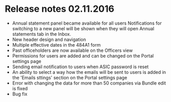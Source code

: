# Release notes 02.11.2016
* Annual statement panel became available for all users
Notifications for switching to a new panel will be shown when they will open Annual statements tab in the Inbox.
* New header design and navigation
* Multiple effective dates in the 484A1 form
* Past officeholders are now available on the Officers view
* Permissions for users are added and can be changed on the Portal settings page
* Sending email notification to users when ASIC password is reset
* An ability to select a way how the emails will be sent to users is added in the 'Emails sttings' section on the Portal settings page 
* Error with changing the data for more than 50 companies via Bundle edit is fixed
* Bug fix
